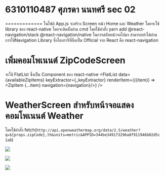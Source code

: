 # 6310110487 ศุภรดา นนทศรี sec 02
=============
ในไฟล์ App.js จะสร้าง Screen หน้า Home และ Weather โดยจะใช้ library ของ react-native โดยจะติดตั้งผ่าน cmd โดยใช้คำสั่ง yarn add @react-navigation/stack @react-navigation/native
ในการสลับหน้าจอไปมา สามารถทำได้ผ่านการใช้Navigation Library ซึ่งไลบรารีที่ถือเป็น Official จาก React คือ react-navigation

เพิ่มคอมโพเนนต์ ZipCodeScreen
=============
จะใช้ FlatList ซึ่งเป็น Component ของ react-native 
<View>
 <FlatList
    data={availableZipItems}
    keyExtractor={_keyExtractor}
    renderItem={({item}) => <ZipItem {...item} navigation={navigation}/>}
 />
 <StatusBar style="auto" />
 </View>

 WeatherScreen สำหรับหน้าจอแสดงคอมโพเนนต์ Weather
 =============
 โดยใช้คำสั่ง
 fetch(`http://api.openweathermap.org/data/2.5/weather?q=${props.zipCode},th&units=metric&APPID=344be349173296a8f911946b02d5c1a8`)
 
 ![](https://imgur.com/8j3z4v4)

 ![](https://imgur.com/8kWOx5q)

 ![](https://imgur.com/jPhOOsk)